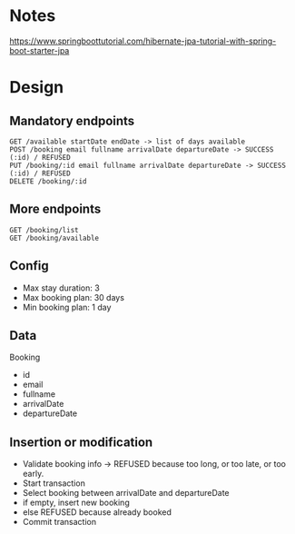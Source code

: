# Notes

https://www.springboottutorial.com/hibernate-jpa-tutorial-with-spring-boot-starter-jpa

# Design

## Mandatory endpoints
```
GET /available startDate endDate -> list of days available
POST /booking email fullname arrivalDate departureDate -> SUCCESS (:id) / REFUSED
PUT /booking/:id email fullname arrivalDate departureDate -> SUCCESS (:id) / REFUSED
DELETE /booking/:id
```

## More endpoints
```
GET /booking/list
GET /booking/available
```

## Config
- Max stay duration: 3
- Max booking plan: 30 days
- Min booking plan: 1 day

## Data

Booking
- id
- email
- fullname
- arrivalDate
- departureDate

## Insertion or modification
- Validate booking info -> REFUSED because too long, or too late, or too early.
- Start transaction
- Select booking between arrivalDate and departureDate
- if empty, insert new booking
- else REFUSED because already booked  
- Commit transaction
